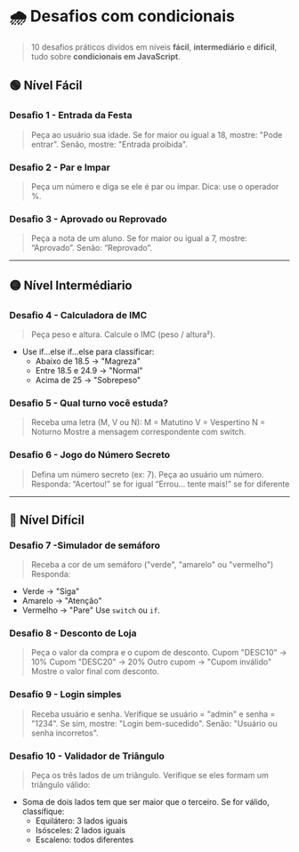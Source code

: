 # 🌧️ Desafios com condicionais

> 10 desafios práticos dividos em  níveis **fácil**, **intermediário** e **difícil**, tudo sobre **condicionais em JavaScript**. 

## 🟢 Nível Fácil 
### Desafio 1 - Entrada da Festa
> Peça ao usuário sua idade.
Se for maior ou igual a 18, mostre: "Pode entrar".
Senão, mostre: "Entrada proibida".

### Desafio 2 - Par e Impar
> Peça um número e diga se ele é par ou ímpar.
Dica: use o operador %.
### Desafio 3 - Aprovado ou Reprovado
> Peça a nota de um aluno.
Se for maior ou igual a 7, mostre: “Aprovado”.
Senão: “Reprovado”.

---

## 🟡 Nível Intermédiario
### Desafio 4 - Calculadora de IMC
> Peça peso e altura.
Calcule o IMC (peso / altura²).

- Use if...else if...else para classificar:
  * Abaixo de 18.5 → "Magreza"
  * Entre 18.5 e 24.9 → "Normal"
  * Acima de 25 → "Sobrepeso"

### Desafio 5 - Qual turno você estuda? 
> Receba uma letra (M, V ou N):
M = Matutino
V = Vespertino
N = Noturno
Mostre a mensagem correspondente com switch.

### Desafio 6 - Jogo do Número Secreto
> Defina um número secreto (ex: 7).
Peça ao usuário um número.
Responda:
“Acertou!” se for igual
“Errou... tente mais!” se for diferente

---


## 🔴 Nível Difícil

### Desafio 7 -Simulador de semáforo
> Receba a cor de um semáforo ("verde", "amarelo" ou "vermelho")
Responda:
- Verde → "Siga"
- Amarelo → "Atenção"
- Vermelho → "Pare"
Use `switch` ou `if`.

### Desafio 8 - Desconto de Loja
> Peça o valor da compra e o cupom de desconto.
Cupom "DESC10" → 10%
Cupom "DESC20" → 20%
Outro cupom → "Cupom inválido"
Mostre o valor final com desconto.

### Desafio 9 - Login simples
> Receba usuário e senha.
Verifique se usuário = "admin" e senha = "1234".
Se sim, mostre: "Login bem-sucedido".
Senão: "Usuário ou senha incorretos".

### Desafio 10 - Validador de Triângulo
> Peça os três lados de um triângulo.
Verifique se eles formam um triângulo válido:

- Soma de dois lados tem que ser maior que o terceiro. Se for válido, classifique:
  - Equilátero: 3 lados iguais
  - Isósceles: 2 lados iguais
  - Escaleno: todos diferentes